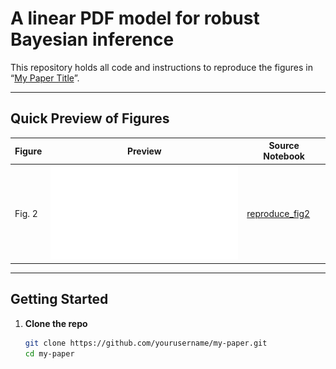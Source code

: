 # A linear PDF model for robust Bayesian inference

This repository holds all code and instructions to reproduce the figures in “[My Paper Title](link-to-published-paper)”.

---

## Quick Preview of Figures

| Figure | Preview                              | Source Notebook                                 |
|--------|--------------------------------------|-------------------------------------------------|
| Fig. 2  | ![Fig1](figures/figure2.pdf)         | [reproduce_fig2](Notebooks/sampled_mean_and_variance.ipynb) |


---

## Getting Started

1. **Clone the repo**  
   ```bash
   git clone https://github.com/yourusername/my-paper.git
   cd my-paper





